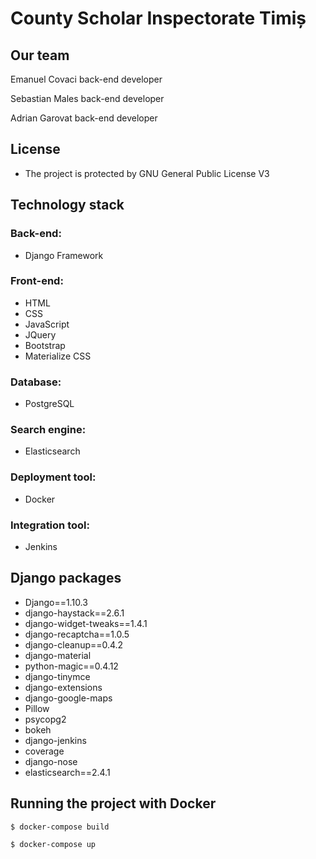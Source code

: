 # County Scholar Inspectorate Timiș

## Our team

Emanuel Covaci
back-end developer

Sebastian Males
back-end developer

Adrian Garovat 
back-end developer

## License
* The project is protected by GNU General Public License V3

## Technology stack
### Back-end:
* Django Framework
### Front-end:
* HTML 
* CSS
* JavaScript 
* JQuery
* Bootstrap
* Materialize CSS
### Database:
* PostgreSQL
### Search engine:
* Elasticsearch
### Deployment tool:
* Docker
### Integration tool: 
* Jenkins

## Django packages

* Django==1.10.3
* django-haystack==2.6.1
* django-widget-tweaks==1.4.1
* django-recaptcha==1.0.5
* django-cleanup==0.4.2
* django-material
* python-magic==0.4.12
* django-tinymce
* django-extensions
* django-google-maps
* Pillow
* psycopg2
* bokeh
* django-jenkins
* coverage
* django-nose
* elasticsearch==2.4.1


## Running the project with Docker
```sh
$ docker-compose build
```
```sh
$ docker-compose up
```


